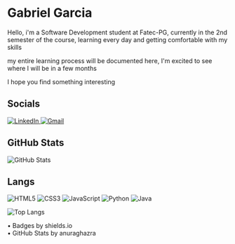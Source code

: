 <h1> Gabriel Garcia </h1>

Hello, i'm a Software Development student at Fatec-PG, currently in the 2nd semester of the course, learning every day and getting comfortable with my skills

my entire learning process will be documented here, I'm excited to see where I will be in a few months

I hope you find something interesting

<h2> Socials </h2>

[![LinkedIn](https://img.shields.io/badge/LinkedIn-000?style=for-the-badge&logo=linkedin&logoColor=cc00ff)
](https://www.linkedin.com/in/gabriel-garcia-santana/)
[![Gmail](https://img.shields.io/badge/Gmail-000?style=for-the-badge&logo=gmail&logoColor=cc00ff)](mailto:gabrielgarciasantana3@gmail.com)

<h2> GitHub Stats </h2>

![GitHub Stats](https://github-readme-stats.vercel.app/api?username=gabe-pud&theme=transparent&bg_color=000&border_color=cc00ff&show_icons=true&icon_color=cc00ff&title_color=cc00ff&text_color=FFF)

<h2> Langs </h2>

![HTML5](https://img.shields.io/badge/HTML5-000?style=for-the-badge&logo=html5&logoColor=cc00ff)
![CSS3](https://img.shields.io/badge/CSS3-000?style=for-the-badge&logo=css3&logoColor=cc00ff)
![JavaScript](https://img.shields.io/badge/JavaScript-000?style=for-the-badge&logo=javascript&logoColor=cc00ff)
![Python](https://img.shields.io/badge/python-000?style=for-the-badge&logo=python&logoColor=cc00ff)
![Java](https://img.shields.io/badge/java-%23ED8B00.svg?style=for-the-badge&logo=openjdk&logoColor=cc00ff&color=000)

![Top Langs](https://github-readme-stats-git-masterrstaa-rickstaa.vercel.app/api/top-langs/?username=gabe-pud&layout=compact&bg_color=000&border_color=cc00ff&title_color=cc00ff&text_color=FFF)


• Badges by shields.io <br>
• GitHub Stats by anuraghazra
